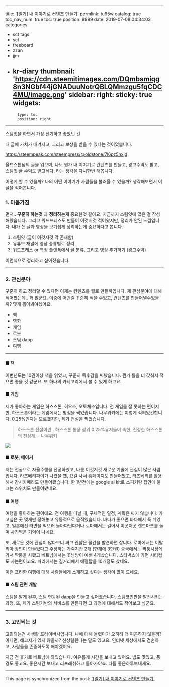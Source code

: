 
---
title: '[일기] 내 이야기로 컨텐츠 만들기'
permlink: tu95w
catalog: true
toc_nav_num: true
toc: true
position: 9999
date: 2019-07-08 04:34:03
categories:
- sct
tags:
- sct
- freeboard
- zzan
- jjm
- kr-diary
thumbnail: 'https://cdn.steemitimages.com/DQmbsmiqg8n3NGbf44jGNADuuNotrQBLQMmzgu5fqCDC4MU/image.png'
sidebar:
    right:
        sticky: true
widgets:
    -
        type: toc
        position: right
---


스팀잇을 하면서 가장 신기하고 좋았던 건

내 글에 가치가 매겨지고, 그리고 보상을 받을 수 있다는 것이었습니다.

https://steempeak.com/steempress/@oldstone/7l6pz5nxjd

올드스톤님의 글을 읽으며, 나도 뭔가 내 이야기로 컨텐츠를 만들고, 
광고수익도 받고, 스팀잇 글 수익도 받고싶다. 라는 생각을 다시한번 해봅니다.

어떻게 할 수 있을까? 
나의 어떤 이야기가 사람들을 불러올 수 있을까?
생각해보면서 이글을 적어봅니다.

### 1. 마음가짐

먼저.. **꾸준히 하는것** 과 **정리하는게** 중요한것 같아요.
지금까지 스팀잇에 많은 걸 작성해왔습니다.
그리고 워드프레스도 만들어 이것저것 적어왔지만, 정리가 안된 느낌입니다.
내가 쓴 글과 영상을 보기쉽게 정리하는게 중요하다고 봅니다.

1. 스팀잇 (글이 이것저것 막 존재함)
2. 유튜브 채널에 영상 종류별로 정리
3. 워드프레스 or 특정 플랫폼에서 글 분류, 그리고 영상 추가하기 (광고수익)

이런식으로 정리하고 싶어졌습니다.

---

### 2. 관심분야

꾸준히 하고 정리할 수 있다면 이제는 컨텐츠를 뭘로 만들까입니다.
제 관심분야에 대해 적어봤는데.. 꽤 많군요.
이중에 어떤걸 꾸준히 적을 수있고, 컨텐츠를 만들어낼수있을까? 몇개 뽑아봐야겠어요.

* 책
* 영화
* 게임
* 로봇
* 스팀 dapp
* 여행

---

#### ■ 책

이번년도는 10권이상 책을 읽었고, 꾸준히 독후감을 써봤습니다.
뭔가 틀을 더 갖춰서 적으면 좋을 것 같군요. 또 하나의 카테고리에서 볼 수 있게 하고요.

#### ■ 게임

제가 좋아하는 게임은 하스스톤, 히오스, 오토체스입니다.
전 게임을 잘 못하는 편이지만, 하스스톤이라는 게임에서는 방점을 찍었습니다.
나무위키에는 이렇게 적혀있긴합니다. 0.25%인지는 모르겠지만, 제가 전설을 찍었습니다.

> 하스스톤 전설이란.. 하스스톤 통상 상위 0.25%유저들이 속한, 진정한 하스스톤의 천상계. - 나무위키

![](https://cdn.steemitimages.com/DQmbsmiqg8n3NGbf44jGNADuuNotrQBLQMmzgu5fqCDC4MU/image.png)

#### ■ 로봇, 메이커

저는 전공으로 자율주행을 전공하였고, 나름 이것저것 새로운 기술에 관심이 많은 사람입니다.
라즈베리파이가 나왔을 떈, 요걸 사서 홈페이지도 만들어봤고, 라즈베리를 활용해서 감시카메라도 만들어봤습니다.
한 1년전에는 google ai kit로 스피커랑 집안에 불끄는 스위치도 만들어봤네요.

#### ■ 여행

여행을 좋아하는 편이에요.
전 여행을 다닐 때, 구체적인 일정, 계획은 짜지 않습니다.
가고싶은 곳 몇개만 정해놓고 유동적으로 움직였습니다.
바다가 좋으면 바다에서 푹 쉬었고, 일본에선 라면을 먹으러 돌아다닌다거나
로마에서는 걸어서 이곳저곳 랜드마크를 돌며 사진찍은 기억이 나네요.

또, 새로운 것에 관심이 많다보니 싸고 괜찮은 물건을 발견하면 삽니다.
로마에서는 이탈리아 장인이 만들었다고 주장하는 가죽지갑 2개 (한개에 3만원)
중국에서는 짝퉁시장에가서 짝퉁을 사봤고
베트남에서는 꽃남방이 예뻐 4개샀습니다. 
스타벅스에 가면 시티컵도 사는편이고요.
파리에서는 길거리에서 에펠탑을 10개정도 샀네요.

이런 프리한 여행에 대해 사람들에게 소개하고 싶다는 생각이 많이 드네요.

#### ■ 스팀 관련 개발

스팀을 알게 된후, 스팀 연동된 dapp을 만들고 싶어졌습니다.
스팀코인판을 발전시키는 과정, 
또, 제가 스팀기반의 서비스를 만든다면 그 과정에 대해서도 적어보고 싶군요.

---

### 3. 고민되는 것

고민되는건 사생활 프라이버시입니다.
나에 대해 올렸다가 오히려 더 피곤하지 않을까?
아니면, 해코지가 있지 않을까? 신상털린다는 말도 있고요.
인터넷 세상에서도 겸손하고, 사람들을 존중하도록 해야겠어요.

지금 전 휴가로 베트남에 와있습니다.
여유롭게 시간을 보내고 있어요.
밥도 맛있고, 풍경도 좋고요.
좋은시간 보내고 리프래쉬하고 돌아가야죠.
다들 좋은하루보내세요.

- - -

This page is synchronized from the post: ['[일기] 내 이야기로 컨텐츠 만들기'](https://steemit.com/@jacobyu/tu95w)
